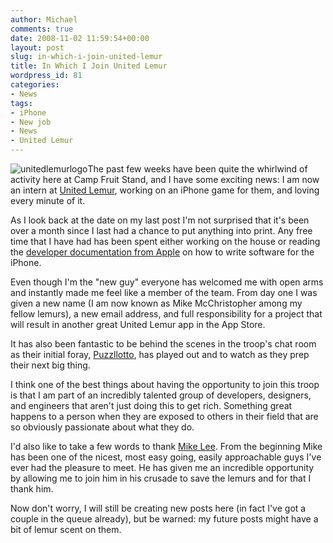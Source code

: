 ```yaml
---
author: Michael
comments: true
date: 2008-11-02 11:59:54+00:00
layout: post
slug: in-which-i-join-united-lemur
title: In Which I Join United Lemur
wordpress_id: 81
categories:
- News
tags:
- iPhone
- New job
- News
- United Lemur
---
```


![unitedlemurlogo](http://fruitstandsoftware.com/blog/wp-content/uploads/2008/11/unitedlemurlogo-300x300.png)The past few weeks have been quite the whirlwind of activity here at Camp Fruit Stand, and I have some exciting news: I am now an intern at [United Lemur](http://unitedlemur.org/), working on an iPhone game for them, and loving every minute of it.

As I look back at the date on my last post I'm not surprised that it's been over a month since I last had a chance to put anything into print.  Any free time that I have had has been spent either working on the house or reading the [developer documentation from Apple](https://developer.apple.com/iphone/) on how to write software for the iPhone.

Even though I'm the "new guy" everyone has welcomed me with open arms and instantly made me feel like a member of the team.  From day one I was given a new name (I am now known as Mike McChristopher among my fellow lemurs), a new email address, and full responsibility for a project that will result in another great United Lemur app in the App Store.

It has also been fantastic to be behind the scenes in the troop's chat room as their initial foray, [Puzzllotto](http://puzzllotto.com/), has played out and to watch as they prep their next big thing.

I think one of the best things about having the opportunity to join this troop is that I am part of an incredibly talented group of developers, designers, and engineers that aren't just doing this to get rich.  Something great happens to a person when they are exposed to others in their field that are so obviously passionate about what they do.

I'd also like to take a few words to thank [Mike Lee](http://atomicwang.org/motherfucker/).  From the beginning Mike has been one of the nicest, most easy going, easily approachable guys I've ever had the pleasure to meet.  He has given me an incredible opportunity by allowing me to join him in his crusade to save the lemurs and for that I thank him.

Now don't worry, I will still be creating new posts here (in fact I've got a couple in the queue already), but be warned: my future posts might have a bit of lemur scent on them.

